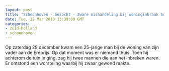 ```yaml
---
layout: post
title: "Schoonhoven - Gezocht - Zware mishandeling bij woninginbraak Schoonhoven"
date: Tue, 12 Mar 2019 13:39:00 GMT
categories: 
- zuid-holland 
- schoonhoven 
---
```


Op zaterdag 29 december kwam een 25-jarige man bij de woning van zijn vader aan de Ereprijs. Op dat moment was er niemand thuis. Toen hij achterom de tuin in ging, zag hij twee mannen die aan het inbreken waren. Er ontstond een worsteling waarbij hij zwaar gewond raakte.
